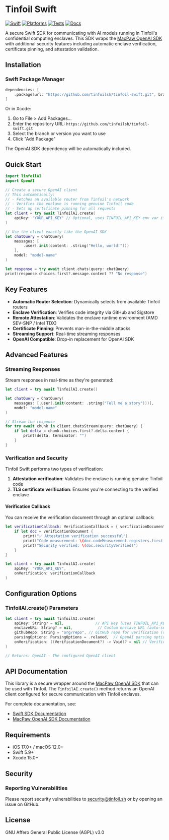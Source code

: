 # Tinfoil Swift

[![Swift](https://img.shields.io/badge/Swift-5.9-orange.svg)](https://swift.org)
[![Platforms](https://img.shields.io/badge/Platforms-iOS%20|%20macOS-blue.svg)](https://developer.apple.com)
[![Tests](https://github.com/tinfoilsh/tinfoil-swift/actions/workflows/test.yml/badge.svg)](https://github.com/tinfoilsh/tinfoil-swift/actions/workflows/test.yml)
[![Docs](https://img.shields.io/badge/Docs-Swift%20SDK-blue.svg)](https://docs.tinfoil.sh/sdk/swift-sdk)

A secure Swift SDK for communicating with AI models running in Tinfoil's confidential computing enclaves. This SDK wraps the [MacPaw OpenAI SDK](https://github.com/MacPaw/OpenAI) with additional security features including automatic enclave verification, certificate pinning, and attestation validation.

## Installation

### Swift Package Manager

```swift
dependencies: [
    .package(url: "https://github.com/tinfoilsh/tinfoil-swift.git", branch: "main")
]
```

Or in Xcode:

1. Go to File > Add Packages...
2. Enter the repository URL: `https://github.com/tinfoilsh/tinfoil-swift.git`
3. Select the branch or version you want to use
4. Click "Add Package"

The OpenAI SDK dependency will be automatically included.

## Quick Start

```swift
import TinfoilAI
import OpenAI

// Create a secure OpenAI client
// This automatically:
// - Fetches an available router from Tinfoil's network
// - Verifies the enclave is running genuine Tinfoil code
// - Sets up certificate pinning for all requests
let client = try await TinfoilAI.create(
    apiKey: "YOUR_API_KEY" // Optional, uses TINFOIL_API_KEY env var if not provided
)

// Use the client exactly like the OpenAI SDK
let chatQuery = ChatQuery(
    messages: [
        .user(.init(content: .string("Hello, world!")))
    ],
    model: "model-name"
)

let response = try await client.chats(query: chatQuery)
print(response.choices.first?.message.content ?? "No response")
```


## Key Features

- **Automatic Router Selection**: Dynamically selects from available Tinfoil routers
- **Enclave Verification**: Verifies code integrity via GitHub and Sigstore
- **Remote Attestation**: Validates the enclave runtime environment (AMD SEV-SNP / Intel TDX)
- **Certificate Pinning**: Prevents man-in-the-middle attacks
- **Streaming Support**: Real-time streaming responses
- **OpenAI Compatible**: Drop-in replacement for OpenAI SDK

## Advanced Features

### Streaming Responses

Stream responses in real-time as they're generated:

```swift
let client = try await TinfoilAI.create()

let chatQuery = ChatQuery(
    messages: [.user(.init(content: .string("Tell me a story")))],
    model: "model-name"
)

// Stream the response
for try await chunk in client.chatsStream(query: chatQuery) {
    if let delta = chunk.choices.first?.delta.content {
        print(delta, terminator: "")
    }
}
```

### Verification and Security

Tinfoil Swift performs two types of verification:
1. **Attestation verification**: Validates the enclave is running genuine Tinfoil code
2. **TLS certificate verification**: Ensures you're connecting to the verified enclave

#### Verification Callback

You can receive the verification document through an optional callback:

```swift
let verificationCallback: VerificationCallback = { verificationDocument in
    if let doc = verificationDocument {
        print("✅ Attestation verification successful")
        print("Code measurement: \(doc.codeMeasurement.registers.first ?? "")")
        print("Security verified: \(doc.securityVerified)")
    }
}

let client = try await TinfoilAI.create(
    apiKey: "YOUR_API_KEY",
    onVerification: verificationCallback
)
```


## Configuration Options

### TinfoilAI.create() Parameters

```swift
let client = try await TinfoilAI.create(
    apiKey: String? = nil,              // API key (uses TINFOIL_API_KEY env var if nil)
    enclaveURL: String? = nil,           // Custom enclave URL (auto-selects router if nil)
    githubRepo: String = "org/repo", // GitHub repo for verification (default: "tinfoilsh/confidential-model-router")
    parsingOptions: ParsingOptions = .relaxed,  // OpenAI parsing options
    onVerification: ((VerificationDocument?) -> Void)? = nil // Verification callback
)

// Returns: OpenAI - The configured OpenAI client
```

## API Documentation

This library is a secure wrapper around the [MacPaw OpenAI SDK](https://github.com/MacPaw/OpenAI) that can be used with Tinfoil. The `TinfoilAI.create()` method returns an OpenAI client configured for secure communication with Tinfoil enclaves.

For complete documentation, see:
- [Swift SDK Documentation](https://docs.tinfoil.sh/sdk/swift-sdk)
- [MacPaw OpenAI SDK Documentation](https://github.com/MacPaw/OpenAI)

## Requirements

- iOS 17.0+ / macOS 12.0+
- Swift 5.9+
- Xcode 15.0+

## Security

### Reporting Vulnerabilities

Please report security vulnerabilities to [security@tinfoil.sh](mailto:security@tinfoil.sh) or by opening an issue on GitHub.

## License

GNU Affero General Public License (AGPL) v3.0
